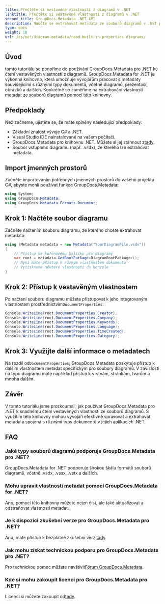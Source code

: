 ```yaml
---
title: Přečtěte si vestavěné vlastnosti z diagramů v .NET
linktitle: Přečtěte si vestavěné vlastnosti z diagramů v .NET
second_title: GroupDocs.Metadata .NET API
description: Naučte se extrahovat metadata ze souborů diagramů v .NET pomocí GroupDocs.Metadata. Vylepšete efektivnější správu a analýzu dokumentů.
type: docs
weight: 10
url: /cs/net/diagram-metadata/read-built-in-properties-diagrams/
---
```

## Úvod
tomto tutoriálu se ponoříme do používání GroupDocs.Metadata pro .NET ke čtení vestavěných vlastností z diagramů. GroupDocs.Metadata for .NET je výkonná knihovna, která umožňuje vývojářům pracovat s metadaty souvisejícími s různými typy dokumentů, včetně diagramů, prezentací, obrázků a dalších. Konkrétně se zaměříme na extrahování vlastností metadat ze souborů diagramů pomocí této knihovny.
## Předpoklady
Než začneme, ujistěte se, že máte splněny následující předpoklady:
- Základní znalost vývoje C# a .NET.
- Visual Studio IDE nainstalované na vašem počítači.
-  GroupDocs.Metadata pro knihovnu .NET. Můžete si jej stáhnout z[tady](https://releases.groupdocs.com/metadata/net/).
- Soubor vstupního diagramu (např. .vsdx), ze kterého lze extrahovat metadata.

## Import jmenných prostorů
Začněte importováním potřebných jmenných prostorů do vašeho projektu C#, abyste mohli používat funkce GroupDocs.Metadata:
```csharp
using System;
using GroupDocs.Metadata;
using GroupDocs.Metadata.Formats.Document;
```
## Krok 1: Načtěte soubor diagramu
Začněte načtením souboru diagramu, ze kterého chcete extrahovat metadata:
```csharp
using (Metadata metadata = new Metadata("YourDiagramFile.vsdx"))
{
    // Přístup ke kořenovému balíčku pro diagramy
    var root = metadata.GetRootPackage<DiagramRootPackage>();
    // Nyní máte přístup k různým vlastnostem dokumentu
    // Vytiskneme některé vlastnosti do konzole
}
```
## Krok 2: Přístup k vestavěným vlastnostem
 Po načtení souboru diagramu můžete přistupovat k jeho integrovaným vlastnostem prostřednictvím`DocumentProperties`:
```csharp
Console.WriteLine(root.DocumentProperties.Creator);
Console.WriteLine(root.DocumentProperties.Company);
Console.WriteLine(root.DocumentProperties.Keywords);
Console.WriteLine(root.DocumentProperties.Language);
Console.WriteLine(root.DocumentProperties.TimeCreated);
Console.WriteLine(root.DocumentProperties.Category);
```
## Krok 3: Využijte další informace o metadatech
 Na rozdíl od`DocumentProperties`, GroupDocs.Metadata poskytuje přístup k dalším vlastnostem metadat specifickým pro soubory diagramů. V závislosti na typu diagramu máte například přístup k vrstvám, stránkám, tvarům a mnoha dalším.

## Závěr
V tomto tutoriálu jsme prozkoumali, jak používat GroupDocs.Metadata pro .NET k snadnému čtení vestavěných vlastností ze souborů diagramů. S využitím této knihovny mohou vývojáři efektivně spravovat a extrahovat metadata spojená s různými typy dokumentů v jejich aplikacích .NET.

## FAQ
### Jaké typy souborů diagramů podporuje GroupDocs.Metadata pro .NET?
GroupDocs.Metadata for .NET podporuje širokou škálu formátů souborů diagramů, včetně .vsdx, .vssx, .vstx a dalších.
### Mohu upravit vlastnosti metadat pomocí GroupDocs.Metadata for .NET?
Ano, pomocí této knihovny můžete nejen číst, ale také aktualizovat a odstraňovat vlastnosti metadat.
### Je k dispozici zkušební verze pro GroupDocs.Metadata pro .NET?
 Ano, máte přístup k bezplatné zkušební verzi[tady](https://releases.groupdocs.com/).
### Jak mohu získat technickou podporu pro GroupDocs.Metadata pro .NET?
 Pro technickou pomoc můžete navštívit[Fórum GroupDocs.Metadata](https://forum.groupdocs.com/c/metadata/14).
### Kde si mohu zakoupit licenci pro GroupDocs.Metadata pro .NET?
 Licenci si můžete zakoupit od[tady](https://purchase.groupdocs.com/buy).